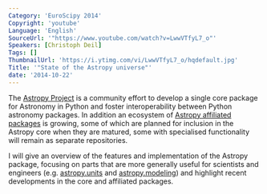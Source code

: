 ```yaml
---
Category: 'EuroScipy 2014'
Copyright: 'youtube'
Language: 'English'
SourceUrl: '"https://www.youtube.com/watch?v=LwwVTfyL7_o"'
Speakers: [Christoph Deil]
Tags: []
ThumbnailUrl: 'https://i.ytimg.com/vi/LwwVTfyL7_o/hqdefault.jpg'
Title: '"State of the Astropy universe"'
date: '2014-10-22'
---
```

The [Astropy Project](http://www.astropy.org/) is a community effort to develop a single core package
for Astronomy in Python and foster interoperability between Python astronomy
packages. In addition an ecosystem of [Astropy affiliated packages](http://www.astropy.org/affiliated/index.html) is
growing, some of which are planned for inclusion in the Astropy core when
they are matured, some with specialised functionality will remain as
separate repositories.

I will give an overview of the features and implementation of the Astropy
package, focusing on parts that are more generally useful for scientists and
engineers (e.g. [astropy.units](http://docs.astropy.org/en/latest/units/index.html) and [astropy.modeling](http://docs.astropy.org/en/latest/modeling/index.html)) and highlight recent
developments in the core and affiliated packages.
